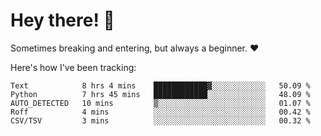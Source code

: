 # Hey there! 👋
Sometimes breaking and entering, but always a beginner. ❤️

Here's how I've been tracking:
<!--START_SECTION:waka-->

```text
Text            8 hrs 4 mins    ████████████▓░░░░░░░░░░░░   50.09 %
Python          7 hrs 45 mins   ████████████░░░░░░░░░░░░░   48.09 %
AUTO_DETECTED   10 mins         ▒░░░░░░░░░░░░░░░░░░░░░░░░   01.07 %
Roff            4 mins          ░░░░░░░░░░░░░░░░░░░░░░░░░   00.42 %
CSV/TSV         3 mins          ░░░░░░░░░░░░░░░░░░░░░░░░░   00.32 %
```

<!--END_SECTION:waka-->
